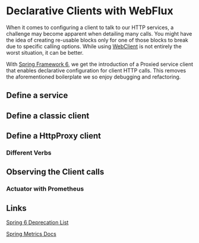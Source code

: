 # Declarative Clients with WebFlux

When it comes to configuring a client to talk to our HTTP services, a challenge may
become apparent when detailing many calls. You might have the idea of creating re-usable
blocks only for one of those blocks to break due to specific calling options. While
using [WebClient]() is not entirely the worst situation, it can be better. 

With [Spring Framework 6](), we get the introduction of a Proxied service client 
that enables declarative configuration for client HTTP calls. This removes the aforementioned
boilerplate we so enjoy debugging and refactoring.

## Define a service

## Define a classic client

## Define a HttpProxy client

### Different Verbs


## Observing the Client calls

### Actuator with Prometheus

### 

## Links

[Spring 6 Deprecation List](https://docs.spring.io/spring-framework/docs/current-SNAPSHOT/javadoc-api/deprecated-list.html)

[Spring Metrics Docs](https://docs.spring.io/spring-metrics/docs/current/public/prometheus)
